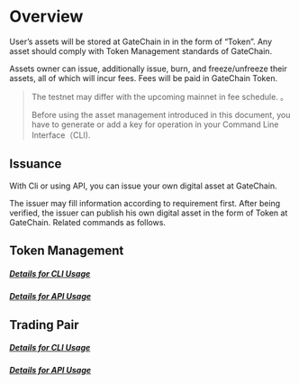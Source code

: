 # Overview

User’s assets will be stored at GateChain in in the form of “Token”. Any asset should comply with  Token Management standards of  GateChain.

Assets owner can issue, additionally issue, burn, and freeze/unfreeze  their assets, all of which will incur fees. Fees will be paid in  GateChain Token.

> The testnet may differ with the upcoming mainnet in fee schedule. 。
>
> Before using the asset management introduced in this document, you have to generate or add a key for operation in your Command Line Interface（CLI).


## Issuance 

With Cli or using API, you can issue your own digital asset  at GateChain.

The issuer may fill  information according to requirement first. After being verified, the issuer can publish his own digital asset in the form of Token at GateChain. Related commands as follows.


## Token Management
##### [Details for CLI Usage](./cli/token.md)
##### [Details for API Usage](./API/token.md)

## Trading Pair
##### [Details for CLI Usage](./cli/trading-pair.md)
##### [Details for API Usage](./API/trading-pair.md)
